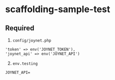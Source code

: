 # scaffolding-sample-test

## Required
1. `config/joynet.php`
  ```
  'token' => env('JOYNET_TOKEN'),
  'joynet_api' => env('JOYNET_API')
  ```
2. `env.testing`
  ```
  JOYNET_API=
  ```
